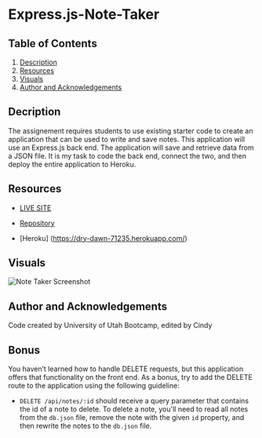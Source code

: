 # Express.js-Note-Taker

## Table of Contents

1. [Description](#description)
2. [Resources](#resources)
3. [Visuals](#visuals)
4. [Author and Acknowledgements](#author-and-acknowledgements)

## Decription

The assignement requires students to use existing starter code to create an application that can be used to write and save notes. This application will use an Express.js back end. The application will save and retrieve data from a JSON file. It is my task to code the back end, connect the two, and then deploy the entire application to Heroku.

## Resources

- [LIVE SITE]()

- [Repository](https://github.com/Cinderbeast/Express.js-Note-Taker)

- [Heroku] (https://dry-dawn-71235.herokuapp.com/)


## Visuals

![Note Taker Screenshot]()

## Author and Acknowledgements

Code created by University of Utah Bootcamp, edited by Cindy

## Bonus

You haven’t learned how to handle DELETE requests, but this application offers that functionality on the front end. As a bonus, try to add the DELETE route to the application using the following guideline:

* `DELETE /api/notes/:id` should receive a query parameter that contains the id of a note to delete. To delete a note, you'll need to read all notes from the `db.json` file, remove the note with the given `id` property, and then rewrite the notes to the `db.json` file.

